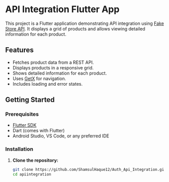# API Integration Flutter App

This project is a Flutter application demonstrating API integration using [Fake Store API](https://fakestoreapi.com/). It displays a grid of products and allows viewing detailed information for each product.

## Features

- Fetches product data from a REST API.
- Displays products in a responsive grid.
- Shows detailed information for each product.
- Uses [GetX](https://pub.dev/packages/get) for navigation.
- Includes loading and error states.

## Getting Started

### Prerequisites

- [Flutter SDK](https://flutter.dev/docs/get-started/install)
- Dart (comes with Flutter)
- Android Studio, VS Code, or any preferred IDE

### Installation

1. **Clone the repository:**
   ```sh
   git clone https://github.com/ShamsulHaque12/Auth_Api_Integration.git
   cd apiintegration
